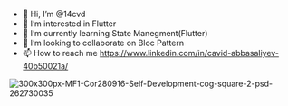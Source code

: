 - 👋 Hi, I’m @14cvd
- 👀 I’m interested in Flutter
- 🌱 I’m currently learning State Manegment(Flutter)
- 💞️ I’m looking to collaborate on Bloc Pattern
- 📫 How to reach me https://www.linkedin.com/in/cavid-abbasaliyev-40b50021a/

<!---
14cvd/14cvd is a ✨ special ✨ repository because its `README.md` (this file) appears on your GitHub profile.
You can click the Preview link to take a look at your changes.
--->
 ![300x300px-MF1-Cor280916-Self-Development-cog-square-2-psd-262730035](https://user-images.githubusercontent.com/84477254/204151453-ea1ba829-a167-443d-b609-9c3182223fcc.gif)
